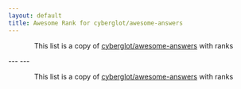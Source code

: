 ```yaml
---
layout: default
title: Awesome Rank for cyberglot/awesome-answers
---
```


<p align="center">
	This list is a copy of <a href="https://github.com/cyberglot/awesome-answers">cyberglot/awesome-answers</a> with ranks
</p>
---
---
<p align="center">
	This list is a copy of <a href="https://github.com/cyberglot/awesome-answers">cyberglot/awesome-answers</a> with ranks
</p>
